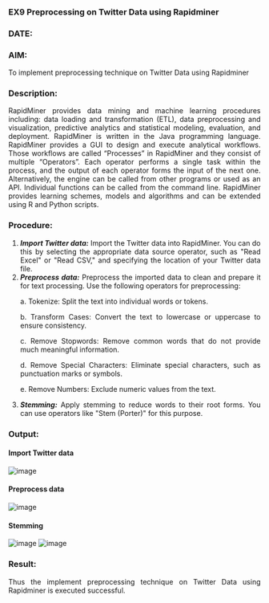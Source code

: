 ### EX9 Preprocessing on Twitter Data using Rapidminer
### DATE: 
### AIM: 
To implement preprocessing technique on Twitter Data using Rapidminer
### Description: 
<div align = "justify">
RapidMiner provides data mining and machine learning procedures including: data loading and transformation (ETL), data preprocessing and visualization, 
predictive analytics and statistical modeling, evaluation, and deployment. RapidMiner is written in the Java programming language. 
RapidMiner provides a GUI to design and execute analytical workflows. Those workflows are called “Processes” in RapidMiner and they consist of multiple “Operators”. 
Each operator performs a single task within the process, and the output of each operator forms the input of the next one. Alternatively, the engine can be called from 
other programs or used as an API. Individual functions can be called from the command line. 
RapidMiner provides learning schemes, models and algorithms and can be extended using R and Python scripts.

### Procedure:
1) ***Import Twitter data:*** Import the Twitter data into RapidMiner. You can do this by selecting the appropriate
data source operator, such as "Read Excel" or "Read CSV," and specifying the location of your Twitter data
file.
2) ***Preprocess data:*** Preprocess the imported data to clean and prepare it for text processing. Use the following
operators for preprocessing:
    <p>a. Tokenize: Split the text into individual words or tokens.
    <p>b. Transform Cases: Convert the text to lowercase or uppercase to ensure consistency.
    <p>c. Remove Stopwords: Remove common words that do not provide much meaningful information.
    <p>d. Remove Special Characters: Eliminate special characters, such as punctuation marks or symbols.
    <p>e. Remove Numbers: Exclude numeric values from the text.
3) ***Stemming:*** Apply stemming to reduce words to their root forms. You can use operators like "Stem (Porter)"
for this purpose.


### Output:
#### Import Twitter data
![image](https://github.com/user-attachments/assets/9007a8cf-e23c-4c5a-a024-76f8ccd7aff3)
#### Preprocess data
![image](https://github.com/user-attachments/assets/dd0120e3-ee84-4f1d-8c8e-9cecd36efcc1)
#### Stemming
![image](https://github.com/user-attachments/assets/b8ce66a9-1c21-47cb-96b9-0d85543c5ad6)
![image](https://github.com/user-attachments/assets/feb155bf-c8b5-475b-82ae-3e3b4a65af5f)

### Result:
Thus the implement preprocessing technique on Twitter Data using Rapidminer is executed successful.
